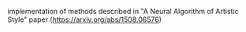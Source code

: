 implementation of methods described in "A Neural Algorithm of Artistic Style" paper (https://arxiv.org/abs/1508.06576)
